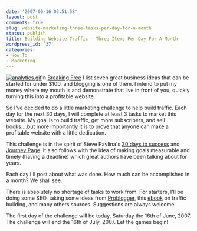 ```yaml
---
date: '2007-06-16 03:51:58'
layout: post
comments: true
slug: website-marketing-three-tasks-per-day-for-a-month
status: publish
title: Building Website Traffic - Three Items Per Day For A Month
wordpress_id: '37'
categories:
- How To
- Marketing
---
```


[![analytics.gif](http://s3.amazonaws.com/oldbloguploads/2007/06/analytics1-150x150.gif)](http://s3.amazonaws.com/oldbloguploads/2007/06/analytics1.gif)In [Breaking Free](http://www.startbreakingfree.com/?page_id=24) I list seven great business ideas that can be started for under $100, and blogging is one of them.  I intend to put my money where my mouth is and demonstrate that live in front of you, quickly turning this into a profitable website.

So I've decided to do a little marketing challenge to help build traffic.  Each day for the next 30 days, I will complete at least 3 tasks to market this website.  My goal is to build traffic, get more subscribers, and sell books....but more importantly it is to prove that anyone can make a profitable website with a little dedication.

This challenge is in the spirit of Steve Pavlina's [30 days to success](http://www.stevepavlina.com/blog/2005/04/30-days-to-success/) and [Journey Page](http://www.journeypage.com/).  It also follows with the idea of making goals measurable and timely (having a deadline) which great authors have been talking about for years.

Each day I'll post about what was done.  How much can be accomplished in a month?  We shall see.

There is absolutely no shortage of tasks to work from.  For starters, I'll be doing some SEO, taking some ideas from [Problogger](http://www.problogger.net/archives/2005/08/15/search-engine-optimization-for-blogs/), this [ebook](http://www.authorityblackbook.com/reese/) on traffic building, and many others sources.  Suggestions are always welcome.

The first day of the challenge will be today, Saturday the 16th of June, 2007.  The challenge will end the 16th of July, 2007.  Let the games begin!
